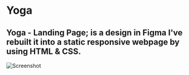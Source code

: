# Yoga

## Yoga - Landing Page; is a design in Figma I've rebuilt it into a static responsive webpage by using HTML & CSS.

![Screenshot](https://github.com/nayel969/Yoga/blob/main/imgs/Screenshot.png?raw=true)
